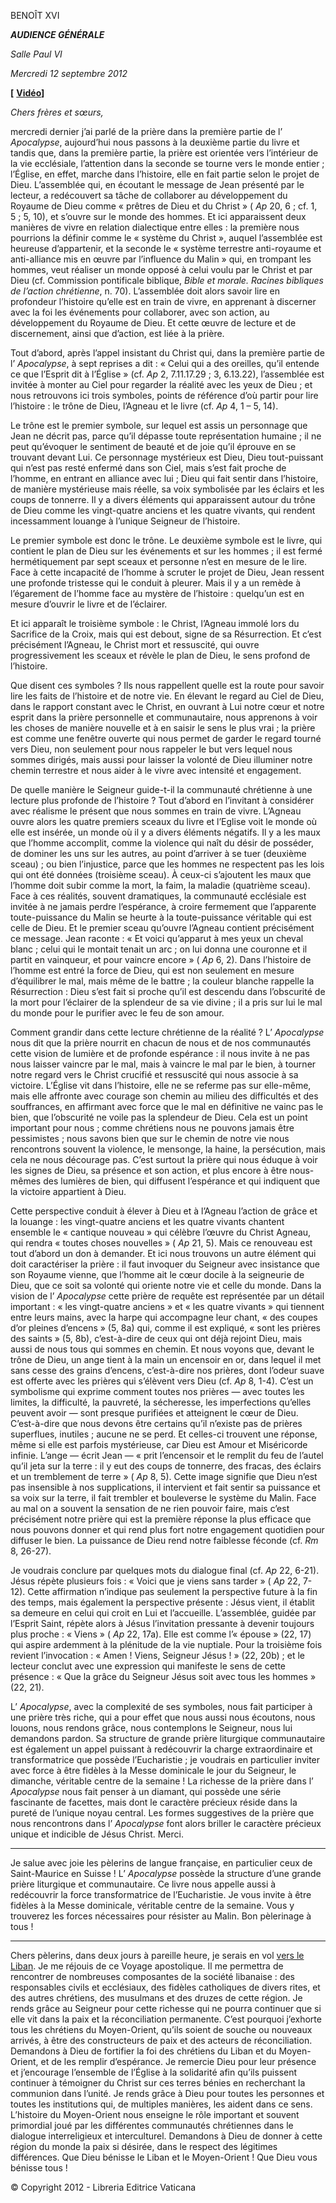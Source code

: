 BENOÎT XVI

***AUDIENCE GÉNÉRALE***

*Salle Paul VI*

*Mercredi 12 septembre* *2012*

**[** **[Vidéo](http://player.rv.va/vaticanplayer.asp?language=it&tic=VA_NDOLQJOA)]**

*Chers frères et sœurs,*

mercredi dernier j’ai parlé de la prière dans la première partie de l’ *Apocalypse*, aujourd’hui nous passons à la deuxième partie du livre et tandis que, dans la première partie, la prière est orientée vers l’intérieur de la vie ecclésiale, l’attention dans la seconde se tourne vers le monde entier ; l’Église, en effet, marche dans l’histoire, elle en fait partie selon le projet de Dieu. L’assemblée qui, en écoutant le message de Jean présenté par le lecteur, a redécouvert sa tâche de collaborer au développement du Royaume de Dieu comme « prêtres de Dieu et du Christ » ( *Ap* 20, 6 ; cf. 1, 5 ; 5, 10), et s’ouvre sur le monde des hommes. Et ici apparaissent deux manières de vivre en relation dialectique entre elles : la première nous pourrions la définir comme le « système du Christ », auquel l’assemblée est heureuse d’appartenir, et la seconde le « système terrestre anti-royaume et anti-alliance mis en œuvre par l’influence du Malin » qui, en trompant les hommes, veut réaliser un monde opposé à celui voulu par le Christ et par Dieu (cf. Commission pontificale biblique, *Bible et morale. Racines bibliques de l’action chrétienne*, n. 70). L’assemblée doit alors savoir lire en profondeur l’histoire qu’elle est en train de vivre, en apprenant à discerner avec la foi les événements pour collaborer, avec son action, au développement du Royaume de Dieu. Et cette œuvre de lecture et de discernement, ainsi que d’action, est liée à la prière.

Tout d’abord, après l’appel insistant du Christ qui, dans la première partie de l’ *Apocalypse*, à sept reprises a dit : « Celui qui a des oreilles, qu’il entende ce que l’Esprit dit à l’Église » (cf. *Ap* 2, 7.11.17.29 ; 3, 6.13.22), l’assemblée est invitée à monter au Ciel pour regarder la réalité avec les yeux de Dieu ; et nous retrouvons ici trois symboles, points de référence d’où partir pour lire l’histoire : le trône de Dieu, l’Agneau et le livre (cf. *Ap* 4, 1 – 5, 14).

Le trône est le premier symbole, sur lequel est assis un personnage que Jean ne décrit pas, parce qu’il dépasse toute représentation humaine ; il ne peut qu’évoquer le sentiment de beauté et de joie qu’il éprouve en se trouvant devant Lui. Ce personnage mystérieux est Dieu, Dieu tout-puissant qui n’est pas resté enfermé dans son Ciel, mais s’est fait proche de l’homme, en entrant en alliance avec lui ; Dieu qui fait sentir dans l’histoire, de manière mystérieuse mais réelle, sa voix symbolisée par les éclairs et les coups de tonnerre. Il y a divers éléments qui apparaissent autour du trône de Dieu comme les vingt-quatre anciens et les quatre vivants, qui rendent incessamment louange à l’unique Seigneur de l’histoire.

Le premier symbole est donc le trône. Le deuxième symbole est le livre, qui contient le plan de Dieu sur les événements et sur les hommes ; il est fermé hermétiquement par sept sceaux et personne n’est en mesure de le lire. Face à cette incapacité de l’homme à scruter le projet de Dieu, Jean ressent une profonde tristesse qui le conduit à pleurer. Mais il y a un remède à l’égarement de l’homme face au mystère de l’histoire : quelqu’un est en mesure d’ouvrir le livre et de l’éclairer.

Et ici apparaît le troisième symbole : le Christ, l’Agneau immolé lors du Sacrifice de la Croix, mais qui est debout, signe de sa Résurrection. Et c’est précisément l’Agneau, le Christ mort et ressuscité, qui ouvre progressivement les sceaux et révèle le plan de Dieu, le sens profond de l’histoire.

Que disent ces symboles ? Ils nous rappellent quelle est la route pour savoir lire les faits de l’histoire et de notre vie. En élevant le regard au Ciel de Dieu, dans le rapport constant avec le Christ, en ouvrant à Lui notre cœur et notre esprit dans la prière personnelle et communautaire, nous apprenons à voir les choses de manière nouvelle et à en saisir le sens le plus vrai ; la prière est comme une fenêtre ouverte qui nous permet de garder le regard tourné vers Dieu, non seulement pour nous rappeler le but vers lequel nous sommes dirigés, mais aussi pour laisser la volonté de Dieu illuminer notre chemin terrestre et nous aider à le vivre avec intensité et engagement.

De quelle manière le Seigneur guide-t-il la communauté chrétienne à une lecture plus profonde de l’histoire ? Tout d’abord en l’invitant à considérer avec réalisme le présent que nous sommes en train de vivre. L’Agneau ouvre alors les quatre premiers sceaux du livre et l’Eglise voit le monde où elle est insérée, un monde où il y a divers éléments négatifs. Il y a les maux que l’homme accomplit, comme la violence qui naît du désir de posséder, de dominer les uns sur les autres, au point d’arriver à se tuer (deuxième sceau) ; ou bien l’injustice, parce que les hommes ne respectent pas les lois qui ont été données (troisième sceau). À ceux-ci s’ajoutent les maux que l’homme doit subir comme la mort, la faim, la maladie (quatrième sceau). Face à ces réalités, souvent dramatiques, la communauté ecclésiale est invitée à ne jamais perdre l’espérance, à croire fermement que l’apparente toute-puissance du Malin se heurte à la toute-puissance véritable qui est celle de Dieu. Et le premier sceau qu’ouvre l’Agneau contient précisément ce message. Jean raconte : « Et voici qu’apparut à mes yeux un cheval blanc ; celui qui le montait tenait un arc ; on lui donna une couronne et il partit en vainqueur, et pour vaincre encore » ( *Ap* 6, 2). Dans l’histoire de l’homme est entré la force de Dieu, qui est non seulement en mesure d’équilibrer le mal, mais même de le battre ; la couleur blanche rappelle la Résurrection : Dieu s’est fait si proche qu’il est descendu dans l’obscurité de la mort pour l’éclairer de la splendeur de sa vie divine ; il a pris sur lui le mal du monde pour le purifier avec le feu de son amour.

Comment grandir dans cette lecture chrétienne de la réalité ? L’ *Apocalypse* nous dit que la prière nourrit en chacun de nous et de nos communautés cette vision de lumière et de profonde espérance : il nous invite à ne pas nous laisser vaincre par le mal, mais à vaincre le mal par le bien, à tourner notre regard vers le Christ crucifié et ressuscité qui nous associe à sa victoire. L’Église vit dans l’histoire, elle ne se referme pas sur elle-même, mais elle affronte avec courage son chemin au milieu des difficultés et des souffrances, en affirmant avec force que le mal en définitive ne vainc pas le bien, que l’obscurité ne voile pas la splendeur de Dieu. Cela est un point important pour nous ; comme chrétiens nous ne pouvons jamais être pessimistes ; nous savons bien que sur le chemin de notre vie nous rencontrons souvent la violence, le mensonge, la haine, la persécution, mais cela ne nous décourage pas. C’est surtout la prière qui nous éduque à voir les signes de Dieu, sa présence et son action, et plus encore à être nous-mêmes des lumières de bien, qui diffusent l’espérance et qui indiquent que la victoire appartient à Dieu.

Cette perspective conduit à élever à Dieu et à l’Agneau l’action de grâce et la louange : les vingt-quatre anciens et les quatre vivants chantent ensemble le « cantique nouveau » qui célèbre l’œuvre du Christ Agneau, qui rendra « toutes choses nouvelles » ( *Ap* 21, 5). Mais ce renouveau est tout d’abord un don à demander. Et ici nous trouvons un autre élément qui doit caractériser la prière : il faut invoquer du Seigneur avec insistance que son Royaume vienne, que l’homme ait le cœur docile à la seigneurie de Dieu, que ce soit sa volonté qui oriente notre vie et celle du monde. Dans la vision de l’ *Apocalypse* cette prière de requête est représentée par un détail important : « les vingt-quatre anciens » et « les quatre vivants » qui tiennent entre leurs mains, avec la harpe qui accompagne leur chant, « des coupes d’or pleines d’encens » (5, 8a) qui, comme il est expliqué, « sont les prières des saints » (5, 8b), c’est-à-dire de ceux qui ont déjà rejoint Dieu, mais aussi de nous tous qui sommes en chemin. Et nous voyons que, devant le trône de Dieu, un ange tient à la main un encensoir en or, dans lequel il met sans cesse des grains d’encens, c’est-à-dire nos prières, dont l’odeur suave est offerte avec les prières qui s’élèvent vers Dieu (cf. *Ap* 8, 1-4). C’est un symbolisme qui exprime comment toutes nos prières — avec toutes les limites, la difficulté, la pauvreté, la sécheresse, les imperfections qu’elles peuvent avoir — sont presque purifiées et atteignent le cœur de Dieu. C’est-à-dire que nous devons être certains qu’il n’existe pas de prières superflues, inutiles ; aucune ne se perd. Et celles-ci trouvent une réponse, même si elle est parfois mystérieuse, car Dieu est Amour et Miséricorde infinie. L’ange — écrit Jean — « prit l’encensoir et le remplit du feu de l’autel qu’il jeta sur la terre : il y eut des coups de tonnerre, des fracas, des éclairs et un tremblement de terre » ( *Ap* 8, 5). Cette image signifie que Dieu n’est pas insensible à nos supplications, il intervient et fait sentir sa puissance et sa voix sur la terre, il fait trembler et bouleverse le système du Malin. Face au mal on a souvent la sensation de ne rien pouvoir faire, mais c’est précisément notre prière qui est la première réponse la plus efficace que nous pouvons donner et qui rend plus fort notre engagement quotidien pour diffuser le bien. La puissance de Dieu rend notre faiblesse féconde (cf. *Rm* 8, 26-27).

Je voudrais conclure par quelques mots du dialogue final (cf. *Ap* 22, 6-21). Jésus répète plusieurs fois : « Voici que je viens sans tarder » ( *Ap* 22, 7-12). Cette affirmation n’indique pas seulement la perspective future à la fin des temps, mais également la perspective présente : Jésus vient, il établit sa demeure en celui qui croit en Lui et l’accueille. L’assemblée, guidée par l’Esprit Saint, répète alors à Jésus l’invitation pressante à devenir toujours plus proche : « Viens » ( *Ap* 22, 17a). Elle est comme l’« épouse » (22, 17) qui aspire ardemment à la plénitude de la vie nuptiale. Pour la troisième fois revient l’invocation : « Amen ! Viens, Seigneur Jésus ! » (22, 20b) ; et le lecteur conclut avec une expression qui manifeste le sens de cette présence : « Que la grâce du Seigneur Jésus soit avec tous les hommes » (22, 21).

L’ *Apocalypse*, avec la complexité de ses symboles, nous fait participer à une prière très riche, qui a pour effet que nous aussi nous écoutons, nous louons, nous rendons grâce, nous contemplons le Seigneur, nous lui demandons pardon. Sa structure de grande prière liturgique communautaire est également un appel puissant à redécouvrir la charge extraordinaire et transformatrice que possède l’Eucharistie ; je voudrais en particulier inviter avec force à être fidèles à la Messe dominicale le jour du Seigneur, le dimanche, véritable centre de la semaine ! La richesse de la prière dans l’ *Apocalypse* nous fait penser à un diamant, qui possède une série fascinante de facettes, mais dont le caractère précieux réside dans la pureté de l’unique noyau central. Les formes suggestives de la prière que nous rencontrons dans l’ *Apocalypse* font alors briller le caractère précieux unique et indicible de Jésus Christ. Merci.

***

Je salue avec joie les pèlerins de langue française, en particulier ceux de Saint-Maurice en Suisse ! L’ *Apocalypse* possède la structure d’une grande prière liturgique et communautaire. Ce livre nous appelle aussi à redécouvrir la force transformatrice de l’Eucharistie. Je vous invite à être fidèles à la Messe dominicale, véritable centre de la semaine. Vous y trouverez les forces nécessaires pour résister au Malin. Bon pèlerinage à tous !

* * *

Chers pèlerins, dans deux jours à pareille heure, je serais en vol [vers le Liban](/content/benedict-xvi/fr/travels/2012/index_libano.html). Je me réjouis de ce Voyage apostolique. Il me permettra de rencontrer de nombreuses composantes de la société libanaise : des responsables civils et ecclésiaux, des fidèles catholiques de divers rites, et des autres chrétiens, des musulmans et des druzes de cette région. Je rends grâce au Seigneur pour cette richesse qui ne pourra continuer que si elle vit dans la paix et la réconciliation permanente. C’est pourquoi j’exhorte tous les chrétiens du Moyen-Orient, qu’ils soient de souche ou nouveaux arrivés, à être des constructeurs de paix et des acteurs de réconciliation. Demandons à Dieu de fortifier la foi des chrétiens du Liban et du Moyen-Orient, et de les remplir d’espérance. Je remercie Dieu pour leur présence et j’encourage l’ensemble de l’Église à la solidarité afin qu’ils puissent continuer à témoigner du Christ sur ces terres bénies en recherchant la communion dans l’unité. Je rends grâce à Dieu pour toutes les personnes et toutes les institutions qui, de multiples manières, les aident dans ce sens. L’histoire du Moyen-Orient nous enseigne le rôle important et souvent primordial joué par les différentes communautés chrétiennes dans le dialogue interreligieux et interculturel. Demandons à Dieu de donner à cette région du monde la paix si désirée, dans le respect des légitimes différences. Que Dieu bénisse le Liban et le Moyen-Orient ! Que Dieu vous bénisse tous !

© Copyright 2012 - Libreria Editrice Vaticana